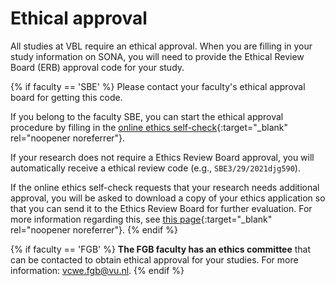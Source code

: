 
# Ethical approval

All studies at VBL require an ethical approval. When you are filling in your study information on SONA, you will need to provide the Ethical Review Board (ERB) approval code for your study.

{% if faculty == 'SBE' %}
Please contact your faculty's ethical approval board for getting this code.

If you belong to the faculty SBE, you can start the ethical approval procedure by filling in the [online ethics self-check](https://vueconomics.eu.qualtrics.com/jfe/form/SV_1SKjMzceWRZIk9D){:target="_blank" rel="noopener noreferrer"}. 

If your research does not require a Ethics Review Board approval, you will automatically receive a ethical review code (e.g., `SBE3/29/2021djg590`).

If the online ethics self-check requests that your research needs additional approval, you will be asked to download a copy of your ethics application so that you can send it to the Ethics Review Board for further evaluation. For more information regarding this, see [this page](https://vu.nl/en/about-vu/faculties/school-of-business-and-economics/more-about/research-office){:target="_blank" rel="noopener noreferrer"}.
{% endif %}

{% if faculty == 'FGB' %}
**The FGB faculty has an ethics committee** that can be contacted to obtain ethical approval for your studies. For more information: [vcwe.fgb@vu.nl](mailto:vcwe.fgb@vu.nl).
{% endif %}

